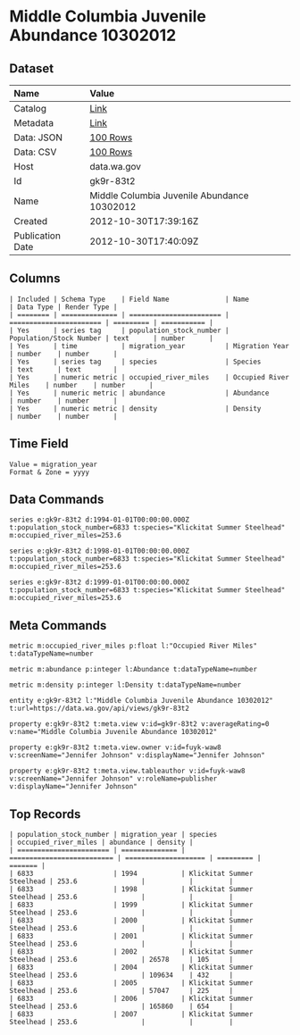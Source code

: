 # Middle Columbia Juvenile Abundance 10302012

## Dataset

| Name | Value |
| :--- | :---- |
| Catalog | [Link](https://catalog.data.gov/dataset/middle-columbia-juvenile-abundance-10302012-abe7a) |
| Metadata | [Link](https://data.wa.gov/api/views/gk9r-83t2) |
| Data: JSON | [100 Rows](https://data.wa.gov/api/views/gk9r-83t2/rows.json?max_rows=100) |
| Data: CSV | [100 Rows](https://data.wa.gov/api/views/gk9r-83t2/rows.csv?max_rows=100) |
| Host | data.wa.gov |
| Id | gk9r-83t2 |
| Name | Middle Columbia Juvenile Abundance 10302012 |
| Created | 2012-10-30T17:39:16Z |
| Publication Date | 2012-10-30T17:40:09Z |

## Columns

```ls
| Included | Schema Type    | Field Name              | Name                    | Data Type | Render Type |
| ======== | ============== | ======================= | ======================= | ========= | =========== |
| Yes      | series tag     | population_stock_number | Population/Stock Number | text      | number      |
| Yes      | time           | migration_year          | Migration Year          | number    | number      |
| Yes      | series tag     | species                 | Species                 | text      | text        |
| Yes      | numeric metric | occupied_river_miles    | Occupied River Miles    | number    | number      |
| Yes      | numeric metric | abundance               | Abundance               | number    | number      |
| Yes      | numeric metric | density                 | Density                 | number    | number      |
```

## Time Field

```ls
Value = migration_year
Format & Zone = yyyy
```

## Data Commands

```ls
series e:gk9r-83t2 d:1994-01-01T00:00:00.000Z t:population_stock_number=6833 t:species="Klickitat Summer Steelhead" m:occupied_river_miles=253.6

series e:gk9r-83t2 d:1998-01-01T00:00:00.000Z t:population_stock_number=6833 t:species="Klickitat Summer Steelhead" m:occupied_river_miles=253.6

series e:gk9r-83t2 d:1999-01-01T00:00:00.000Z t:population_stock_number=6833 t:species="Klickitat Summer Steelhead" m:occupied_river_miles=253.6
```

## Meta Commands

```ls
metric m:occupied_river_miles p:float l:"Occupied River Miles" t:dataTypeName=number

metric m:abundance p:integer l:Abundance t:dataTypeName=number

metric m:density p:integer l:Density t:dataTypeName=number

entity e:gk9r-83t2 l:"Middle Columbia Juvenile Abundance 10302012" t:url=https://data.wa.gov/api/views/gk9r-83t2

property e:gk9r-83t2 t:meta.view v:id=gk9r-83t2 v:averageRating=0 v:name="Middle Columbia Juvenile Abundance 10302012"

property e:gk9r-83t2 t:meta.view.owner v:id=fuyk-waw8 v:screenName="Jennifer Johnson" v:displayName="Jennifer Johnson"

property e:gk9r-83t2 t:meta.view.tableauthor v:id=fuyk-waw8 v:screenName="Jennifer Johnson" v:roleName=publisher v:displayName="Jennifer Johnson"
```

## Top Records

```ls
| population_stock_number | migration_year | species                    | occupied_river_miles | abundance | density | 
| ======================= | ============== | ========================== | ==================== | ========= | ======= | 
| 6833                    | 1994           | Klickitat Summer Steelhead | 253.6                |           |         | 
| 6833                    | 1998           | Klickitat Summer Steelhead | 253.6                |           |         | 
| 6833                    | 1999           | Klickitat Summer Steelhead | 253.6                |           |         | 
| 6833                    | 2000           | Klickitat Summer Steelhead | 253.6                |           |         | 
| 6833                    | 2001           | Klickitat Summer Steelhead | 253.6                |           |         | 
| 6833                    | 2002           | Klickitat Summer Steelhead | 253.6                | 26578     | 105     | 
| 6833                    | 2004           | Klickitat Summer Steelhead | 253.6                | 109634    | 432     | 
| 6833                    | 2005           | Klickitat Summer Steelhead | 253.6                | 57047     | 225     | 
| 6833                    | 2006           | Klickitat Summer Steelhead | 253.6                | 165860    | 654     | 
| 6833                    | 2007           | Klickitat Summer Steelhead | 253.6                |           |         | 
```